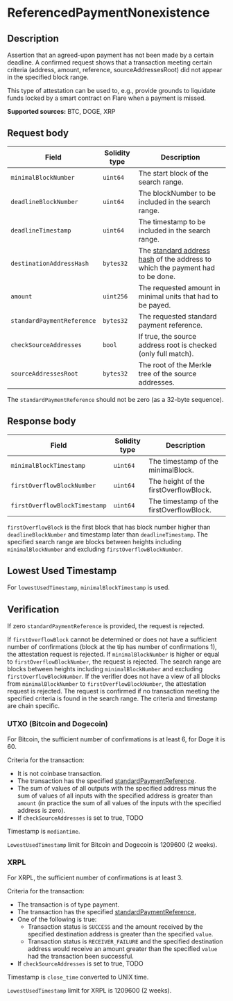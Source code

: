 # ReferencedPaymentNonexistence

## Description

Assertion that an agreed-upon payment has not been made by a certain deadline.
A confirmed request shows that a transaction meeting certain criteria (address, amount, reference, sourceAddressesRoot) did not appear in the specified block range.

This type of attestation can be used to, e.g., provide grounds to liquidate funds locked by a smart contract on Flare when a payment is missed.

**Supported sources:** BTC, DOGE, XRP

## Request body

| Field                      | Solidity type | Description                                                                                                           |
| -------------------------- | ------------- | --------------------------------------------------------------------------------------------------------------------- |
| `minimalBlockNumber`       | `uint64`      | The start block of the search range.                                                                                  |
| `deadlineBlockNumber`      | `uint64`      | The blockNumber to be included in the search range.                                                                   |
| `deadlineTimestamp`        | `uint64`      | The timestamp to be included in the search range.                                                                     |
| `destinationAddressHash`   | `bytes32`     | The [standard address hash](./Reference.md#standard-address-hash) of the address to which the payment had to be done. |
| `amount`                   | `uint256`     | The requested amount in minimal units that had to be payed.                                                           |
| `standardPaymentReference` | `bytes32`     | The requested standard payment reference.                                                                             |
| `checkSourceAddresses`     | `bool`        | If true, the source address root is checked (only full match).                                                        |
| `sourceAddressesRoot`      | `bytes32`     | The root of the Merkle tree of the source addresses.                                                                  |

The `standardPaymentReference` should not be zero (as a 32-byte sequence).

## Response body

| Field                         | Solidity type | Description                              |
| ----------------------------- | ------------- | ---------------------------------------- |
| `minimalBlockTimestamp`       | `uint64`      | The timestamp of the minimalBlock.       |
| `firstOverflowBlockNumber`    | `uint64`      | The height of the firstOverflowBlock.    |
| `firstOverflowBlockTimestamp` | `uint64`      | The timestamp of the firstOverflowBlock. |

`firstOverflowBlock` is the first block that has block number higher than `deadlineBlockNumber` and timestamp later than `deadlineTimestamp`.
The specified search range are blocks between heights including `minimalBlockNumber` and excluding `firstOverflowBlockNumber`.

## Lowest Used Timestamp

For `lowestUsedTimestamp`, `minimalBlockTimestamp` is used.

## Verification

If zero `standardPaymentReference` is provided, the request is rejected.

If `firstOverflowBlock` cannot be determined or does not have a sufficient number of confirmations (block at the tip has number of confirmations 1), the attestation request is rejected.
If `minimalBlockNumber` is higher or equal to `firstOverflowBlockNumber`, the request is rejected.
The search range are blocks between heights including `minimalBlockNumber` and excluding `firstOverflowBlockNumber`.
If the verifier does not have a view of all blocks from `minimalBlockNumber` to `firstOverflowBlockNumber`, the attestation request is rejected.
The request is confirmed if no transaction meeting the specified criteria is found in the search range.
The criteria and timestamp are chain specific.

### UTXO (Bitcoin and Dogecoin)

For Bitcoin, the sufficient number of confirmations is at least 6, for Doge it is 60.

Criteria for the transaction:

- It is not coinbase transaction.
- The transaction has the specified [standardPaymentReference](./Reference.md#standard-payment-reference).
- The sum of values of all outputs with the specified address minus the sum of values of all inputs with the specified address is greater than `amount` (in practice the sum of all values of the inputs with the specified address is zero).
- If `checkSourceAddresses` is set to true, TODO

Timestamp is `mediantime`.

`LowestUsedTimestamp` limit for Bitcoin and Dogecoin is $1209600$ (2 weeks).

### XRPL

For XRPL, the sufficient number of confirmations is at least 3.

Criteria for the transaction:

- The transaction is of type payment.
- The transaction has the specified [standardPaymentReference](./Reference.md#standard-payment-reference),
- One of the following is true:
  - Transaction status is `SUCCESS` and the amount received by the specified destination address is greater than the specified `value`.
  - Transaction status is `RECEIVER_FAILURE` and the specified destination address would receive an amount greater than the specified `value` had the transaction been successful.
- If `checkSourceAddresses` is set to true, TODO

Timestamp is `close_time` converted to UNIX time.

`LowestUsedTimestamp` limit for XRPL is $1209600$ (2 weeks).
